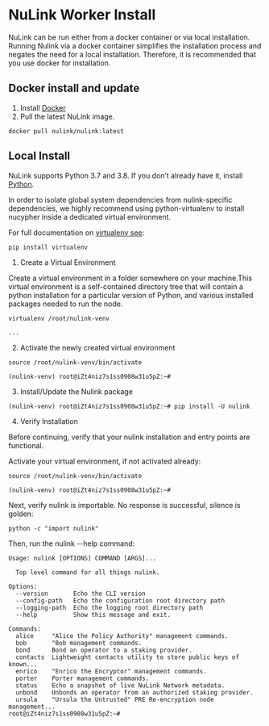 # NuLink Worker Install

NuLink can be run either from a docker container or via local installation. Running Nulink via a docker container simplifies the installation process and negates the need for a local installation. Therefore, it is recommended that you use docker for installation.


## Docker install and update

1. Install [Docker](https://docs.docker.com/get-docker/)
2. Pull the latest NuLink image.

```shell
docker pull nulink/nulink:latest
```

## Local Install

NuLink supports Python 3.7 and 3.8. If you don’t already have it, install [Python](https://www.python.org/downloads/).

In order to isolate global system dependencies from nulink-specific dependencies, we highly recommend using python-virtualenv to install nucypher inside a dedicated virtual environment.

For full documentation on [virtualenv see](https://virtualenv.pypa.io/en/latest/):

```shell
pip install virtualenv
```

1. Create a Virtual Environment

Create a virtual environment in a folder somewhere on your machine.This virtual environment is a self-contained directory tree that will contain a python installation for a particular version of Python, and various installed packages needed to run the node.


```shell
virtualenv /root/nulink-venv

...
```

2. Activate the newly created virtual environment

```shell
source /root/nulink-venv/bin/activate

(nulink-venv) root@iZt4niz7s1ss0908w31u5pZ:~# 
```

3. Install/Update the Nulink package

```shell
(nulink-venv) root@iZt4niz7s1ss0908w31u5pZ:~# pip install -U nulink
```

4. Verify Installation

Before continuing, verify that your nulink installation and entry points are functional.

Activate your virtual environment, if not activated already:

```shell
source /root/nulink-venv/bin/activate

(nulink-venv) root@iZt4niz7s1ss0908w31u5pZ:~# 
```

Next, verify nulink is importable. No response is successful, silence is golden:

```shell
python -c "import nulink"
```

Then, run the nulink --help command:

```shell
Usage: nulink [OPTIONS] COMMAND [ARGS]...

  Top level command for all things nulink.

Options:
  --version       Echo the CLI version
  --config-path   Echo the configuration root directory path
  --logging-path  Echo the logging root directory path
  --help          Show this message and exit.

Commands:
  alice     "Alice the Policy Authority" management commands.
  bob       "Bob management commands.
  bond      Bond an operator to a staking provider.
  contacts  Lightweight contacts utility to store public keys of known...
  enrico    "Enrico the Encryptor" management commands.
  porter    Porter management commands.
  status    Echo a snapshot of live NuLink Network metadata.
  unbond    Unbonds an operator from an authorized staking provider.
  ursula    "Ursula the Untrusted" PRE Re-encryption node management...
root@iZt4niz7s1ss0908w31u5pZ:~# 
```


